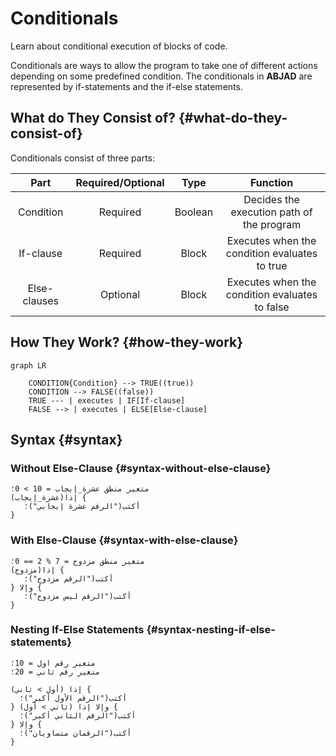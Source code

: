 ﻿---
sidebar_position: 8
---

# Conditionals

Learn about conditional execution of blocks of code.

Conditionals are ways to allow the program to take one of different actions depending on some predefined condition.
The conditionals in **ABJAD** are represented by if-statements and the if-else statements.

## What do They Consist of? {#what-do-they-consist-of}

Conditionals consist of three parts:


|     Part     | Required/Optional |  Type   |                    Function                    |
|:------------:|:-----------------:|:-------:|:----------------------------------------------:|
|  Condition   |     Required      | Boolean |   Decides the execution path of the program    |
|  If-clause   |     Required      |  Block  | Executes when the condition evaluates to true  |
| Else-clauses |     Optional      |  Block  | Executes when the condition evaluates to false |


## How They Work? {#how-they-work}

```mermaid
graph LR

    CONDITION{Condition} --> TRUE((true))
    CONDITION --> FALSE((false))
    TRUE --- | executes | IF[If-clause]
    FALSE --> | executes | ELSE[Else-clause]
```

## Syntax {#syntax}
### Without Else-Clause {#syntax-without-else-clause}

```abjad
متغير منطق عشرة_إيجاب = 10 > 0؛
إذا(عشرة_إيجاب) {
   أكتب("الرقم عشرة إيجابي")؛
}
```

### With Else-Clause {#syntax-with-else-clause}

```abjad
متغير منطق مزدوج = 7 % 2 == 0؛
إذا(مزدوج) {
   أكتب("الرقم مزدوج")؛
} وإلا {
   أكتب("الرقم ليس مزدوج")؛
}
```

### Nesting If-Else Statements {#syntax-nesting-if-else-statements}

```abjad
متغير رقم اول = 10؛
متغير رقم ثاني = 20؛

إذا (أول > ثاني) {
  أكتب("الرقم الأول أكبر")؛
} وإلا إذا (ثاني > أول) {
  أكتب("الرقم الثاني أكبر")؛
} وإلا {
  أكتب("الرقمان متساويان")؛
}

```